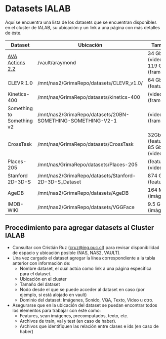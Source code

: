 # Datasets IALAB

Aquí se encuentra una lista de los datasets que se encuentran disponibles en el cluster de IALAB, su ubicación y un link a una página con más detalles de éste.

| Dataset | Ubicación | Tamaño | Nodo |Dominio |
|---------|-----------|--------|------|------|
|      [AVA Actions 2.2](https://github.com/ialab-puc/cluster/blob/datasets/datasets/ava_actions2_2.MD)  |  /vault/araymond    |   34 Gb (videos), 119 Gb (frames)   |    scylla  | Video | 
|       CLEVR 1.0  |    /mnt/nas2/GrimaRepo/datasets/CLEVR_v1.0/       |  64 Gb (features)       |   Todos   | VQA |
|       Kinetics-400 |     /mnt/nas/GrimaRepo/datasets/kinetics-400      |       (videos), (frames)   |   Todos   | Video |
|       Something to Something v2 |     /mnt/nas2/GrimaRepo/datasets/20BN-SOMETHING-SOMETHING-V2-1    |       (videos), (frames)   |   Todos   | Video |
|       CrossTask |     /mnt/nas/GrimaRepo/datasets/CrossTask   |    32Gb   (features), 85 Gb (videos)   |   Todos   | Video |
|      Places-205 |     /mnt/nas/GrimaRepo/datasets/Places-205  |       (features),  (videos)   |   Todos   | Imágenes |
|     Stanford 2D-3D-S |     /mnt/nas2/GrimaRepo/datasets/Stanford-2D-3D-S_Dataset  |   874 Gb (features)   |   Todos   | Ambientes 2D y 3D |
|      AgeDB |     /mnt/nas2/GrimaRepo/datasets/AgeDB  |      164 Mb (imágenes)   |   Todos   | Imágenes |
|       IMDB-WIKI |     /mnt/nas2/GrimaRepo/datasets/VGGFace  |     9.5 Gb (imágenes)  |   Todos   | Imágenes |


## Procedimiento para agregar datasets al Cluster IALAB

* Consultar con Cristián Ruz (cruz@ing.puc.cl) para revisar disponibilidad de espacio y ubicación posible (NAS, NAS2, VAULT).
* Una vez cargado el dataset agregar la línea correspondiente a la tabla anterior con información de:
  * Nombre dataset, el cual actúa como link a una página específica para el dataset.
  * Ubicación en el cluster
  * Tamaño del dataset
  * Nodo desde el que se puede acceder al dataset en caso (por ejemplo, si está alojado en vault)
  * Dominio del dataset: Imágenes, Sonido, VQA, Texto, Video u otro.
* Asegurarse que en la ubicación del dataset se puedan encontrar todos los elementos para trabajar con éste como:
  * Features, sean imágenes, precomputados, texto, etc.
  * Archivos de train, val y test (en caso de haber).
  * Archivos que identifiquen las relación entre clases e ids (en caso de haber)
